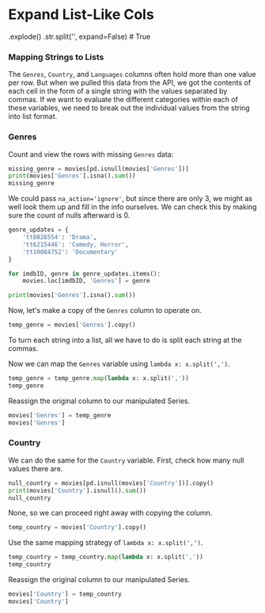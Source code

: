 # Expand List-Like Cols

.explode()
.str.split('<char>', expand=False) # True

### Mapping Strings to Lists

The `Genres`, `Country`, and `Languages` columns often hold more than one value per row. But when we pulled this data from the API, we got the contents of each cell in the form of a single string with the values separated by commas. If we want to evaluate the different categories within each of these variables, we need to break out the individual values from the string into list format.

### Genres

Count and view the rows with missing `Genres` data:

```python
missing_genre = movies[pd.isnull(movies['Genres'])]
print(movies['Genres'].isna().sum())
missing_genre
```

We could pass `na_action='ignore'`, but since there are only 3, we might as well look them up and fill in the info ourselves. We can check this by making sure the count of nulls afterward is 0.

```python
genre_updates = {
    'tt8026554': 'Drama',
    'tt6215446': 'Comedy, Horror',
    'tt10084752': 'Documentary'
}

for imdbID, genre in genre_updates.items():
    movies.loc[imdbID, 'Genres'] = genre

print(movies['Genres'].isna().sum())
```

Now, let's make a copy of the `Genres` column to operate on.

```python
temp_genre = movies['Genres'].copy()
```

To turn each string into a list, all we have to do is split each string at the commas. 

Now we can map the `Genres` variable using `lambda x: x.split(',')`.

```python
temp_genre = temp_genre.map(lambda x: x.split(','))
temp_genre
```

Reassign the original column to our manipulated Series.

```python
movies['Genres'] = temp_genre
movies['Genres']
```

### Country

We can do the same for the `Country` variable. First, check how many null values there are.

```python
null_country = movies[pd.isnull(movies['Country'])].copy()
print(movies['Country'].isnull().sum())
null_country
```

None, so we can proceed right away with copying the column.

```python
temp_country = movies['Country'].copy()
```

Use the same mapping strategy of `lambda x: x.split(',')`.

```python
temp_country = temp_country.map(lambda x: x.split(','))
temp_country
```

Reassign the original column to our manipulated Series.

```python
movies['Country'] = temp_country
movies['Country']
```